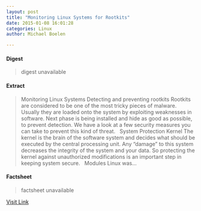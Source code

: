 ```yaml
---
layout: post
title: "Monitoring Linux Systems for Rootkits"
date: 2015-01-08 16:01:28
categories: Linux
author: Michael Boelen

---
```



#### Digest
>digest unavailable

#### Extract
>Monitoring Linux Systems Detecting and preventing rootkits Rootkits are considered to be one of the most tricky pieces of malware. Usually they are loaded onto the system by exploiting weaknesses in software. Next phase is being installed and hide as good as possible, to prevent detection. We have a look at a few security measures you can take to prevent this kind of threat. &nbsp; System Protection Kernel The kernel is the brain of the software system and decides what should be executed by the central processing unit. Any &#8220;damage&#8221; to this system decreases the integrity of the system and your data. So protecting the kernel against unauthorized modifications is an important step in keeping system secure. &nbsp; Modules Linux was...

#### Factsheet
>factsheet unavailable

[Visit Link](http://linux-audit.com/monitoring-linux-systems-for-rootkits/)


